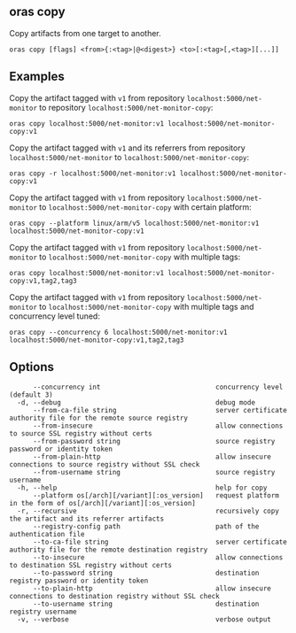 ## oras copy

Copy artifacts from one target to another.

```
oras copy [flags] <from>{:<tag>|@<digest>} <to>[:<tag>[,<tag>][...]]
```

## Examples

Copy the artifact tagged with `v1` from repository `localhost:5000/net-monitor` to repository `localhost:5000/net-monitor-copy`:

```
oras copy localhost:5000/net-monitor:v1 localhost:5000/net-monitor-copy:v1
```

Copy the artifact tagged with `v1` and its referrers from repository `localhost:5000/net-monitor` to `localhost:5000/net-monitor-copy`:

```
oras copy -r localhost:5000/net-monitor:v1 localhost:5000/net-monitor-copy:v1
```

Copy the artifact tagged with `v1` from repository `localhost:5000/net-monitor` to `localhost:5000/net-monitor-copy` with certain platform:

```
oras copy --platform linux/arm/v5 localhost:5000/net-monitor:v1 localhost:5000/net-monitor-copy:v1 
```

Copy the artifact tagged with `v1` from repository `localhost:5000/net-monitor` to `localhost:5000/net-monitor-copy` with multiple tags:

```
oras copy localhost:5000/net-monitor:v1 localhost:5000/net-monitor-copy:v1,tag2,tag3
```

Copy the artifact tagged with `v1` from repository `localhost:5000/net-monitor` to `localhost:5000/net-monitor-copy` with multiple tags and concurrency level tuned:

```
oras copy --concurrency 6 localhost:5000/net-monitor:v1 localhost:5000/net-monitor-copy:v1,tag2,tag3
```

## Options

```
      --concurrency int                             concurrency level (default 3)
  -d, --debug                                       debug mode
      --from-ca-file string                         server certificate authority file for the remote source registry
      --from-insecure                               allow connections to source SSL registry without certs
      --from-password string                        source registry password or identity token
      --from-plain-http                             allow insecure connections to source registry without SSL check
      --from-username string                        source registry username
  -h, --help                                        help for copy
      --platform os[/arch][/variant][:os_version]   request platform in the form of os[/arch][/variant][:os_version]
  -r, --recursive                                   recursively copy the artifact and its referrer artifacts
      --registry-config path                        path of the authentication file
      --to-ca-file string                           server certificate authority file for the remote destination registry
      --to-insecure                                 allow connections to destination SSL registry without certs
      --to-password string                          destination registry password or identity token
      --to-plain-http                               allow insecure connections to destination registry without SSL check
      --to-username string                          destination registry username
  -v, --verbose                                     verbose output
```
